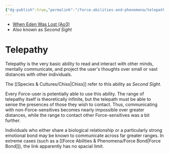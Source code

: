 ```yaml
---
{"dg-publish":true,"permalink":"/force-abilities-and-phenomena/telepathy/","tags":["universal","sens","forcepower"]}
---
```


- [When Eden Was Lost (Ao3)](https://archiveofourown.org/works/19334440/chapters/45992584)
- Also known as *Second Sight*

# Telepathy
Telepathy is the very basic ability to read and interact with other minds, mentally communicate, and project the user's thoughts over small or vast distances with other individuals. 

The [[Species & Cultures/Chiss\|Chiss]] refer to this ability as *Second Sight*.

Every Force-user is potentially able to use this ability. The range of telepathy itself is theoretically infinite, but the telepath must be able to sense the presences of those they wish to contact. Thus, communicating with non-Force-sensitives becomes nearly impossible over greater distances, while the range to contact other Force-sensitives was a bit further. 

Individuals who either share a biological relationship or a particularly strong emotional bond may be known to communicate across far greater ranges. In extreme cases (such as a [[Force Abilities & Phenomena/Force Bond\|Force Bond]]), the link apparently has no spacial limit.